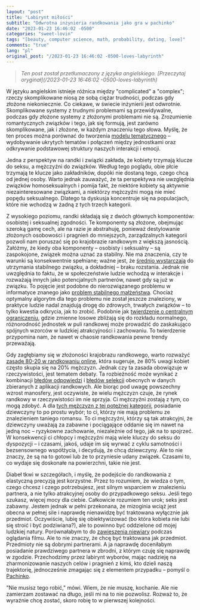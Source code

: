 ```yaml
---
layout: "post"
title: "Labirynt miłości"
subtitle: "Odwrotna inżynieria randkowania jako gra w pachinko"
date: "2023-01-23 16:46:02 -0500"
categories: "sweet-lovin"
tags: "[beauty, computer science, math, probability, dating, love]"
comments: "true"
lang: "pl"
original_post: "/2023-01-23 16:46:02 -0500-loves-labyrinth"
---
```


> *Ten post został przetłumaczony z języka angielskiego. [Przeczytaj oryginał](/2023-01-23 16:46:02 -0500-loves-labyrinth)*

W języku angielskim istnieje różnica między "complicated" a "complex"; rzeczy skomplikowane niosą ze sobą ciężar trudności, podczas gdy złożone niekoniecznie. Co ciekawe, w świecie inżynierii jest odwrotnie. Skomplikowane systemy z trudnymi problemami są przewidywalne, podczas gdy złożone systemy z złożonymi problemami nie są. Zrozumienie romantycznych związków i tego, jak się formują, jest zarówno skomplikowane, jak i złożone, w każdym znaczeniu tego słowa. Myślę, że ten proces można porównać do tworzenia <a target="_blank" href="https://en.wikipedia.org/wiki/Topic_model">modelu tematycznego</a> – wydobywanie ukrytych tematów i połączeń między jednostkami oraz odkrywanie podstawowej struktury naszych interakcji i emocji.<!-- more -->

Jedna z perspektyw na randki i związki zakłada, że kobiety trzymają klucze do seksu, a mężczyźni do związków. Według tego poglądu, obie płcie trzymają te klucze jako zakładników, dopóki nie dostaną tego, czego chcą od jednej osoby. Warto jednak zauważyć, że ta perspektywa nie uwzględnia związków homoseksualnych i pomija fakt, że niektóre kobiety są aktywnie niezainteresowane związkami, a niektórzy mężczyźni mogą nie mieć popędu seksualnego. Dlatego ta dyskusja koncentruje się na populacjach, które nie wchodzą w żadną z tych trzech kategorii.

Z wysokiego poziomu, randki składają się z dwóch głównych komponentów: osobistej i seksualnej zgodności. Te komponenty są złożone, obejmując szeroką gamę cech, ale na razie je abstrahuję, ponieważ destylowanie złożonych osobowości i pragnień do mniejszych, zarządzalnych kategorii pozwoli nam poruszać się po krajobrazie randkowym z większą jasnością. Załóżmy, że kiedy oba komponenty – osobisty i seksualny – są zaspokojone, związek można uznać za stabilny. Nie ma znaczenia, czy te warunki są konsekwentnie spełniane; ważne jest, że <a target="_blank" href="https://en.wikipedia.org/wiki/Logic_level#Logic_voltage_levels">średnio wystarczają</a> do utrzymania stabilnego związku, a dokładniej – braku rozstania. Jednak nie uwzględnia to faktu, że w społeczeństwie ludzie wchodzą w interakcje i rozważają innych jako potencjalnych partnerów, nawet gdy są już w związku. To pojęcie jest podobne do nierozwiązanego problemu w informatyce znanego jako <a target="_blank" href="https://en.wikipedia.org/wiki/Stable_marriage_problem">problem stabilnego małżeństwa</a>. Chociaż optymalny algorytm dla tego problemu nie został jeszcze znaleziony, w praktyce ludzie nadal znajdują drogę do zdrowych, trwałych związków – to tylko kwestia odkrycia, jak to zrobić. Podobnie jak <a target="_blank" href="https://en.wikipedia.org/wiki/Central_limit_theorem">twierdzenie o centralnym ograniczeniu</a>, gdzie zmienne losowe zbliżają się do rozkładu normalnego, różnorodność jednostek w puli randkowej może prowadzić do zaskakująco spójnych wzorców w ludzkiej atrakcyjności i zachowaniu. To twierdzenie przypomina nam, że nawet w chaosie randkowania pewne trendy przeważają.

Gdy zagłębiamy się w złożoności krajobrazu randkowego, warto rozważyć <a target="_blank" href="https://medium.com/@worstonlinedater/tinder-experiments-ii-guys-unless-you-are-really-hot-you-are-probably-better-off-not-wasting-your-2ddf370a6e9a">zasadę 80-20 w randkowaniu online</a>, która sugeruje, że 80% uwagi kobiet często skupia się na 20% mężczyzn. Jednak czy ta zasada obowiązuje w rzeczywistości, jest tematem debaty. Ta rozbieżność może wynikać z kombinacji <a target="_blank" href="https://en.wikipedia.org/wiki/Response_bias">błędów odpowiedzi</a> i <a target="_blank" href="https://en.wikipedia.org/wiki/Selection_bias">błędów selekcji</a> obecnych w danych zbieranych z aplikacji randkowych. Ale biorąc pod uwagę powszechny wzrost manosfery, jest oczywiste, że wielu mężczyzn czuje, że rynek randkowy w rzeczywistości im nie sprzyja. Ci mężczyźni zostają z tym, co mogą zdobyć. A dla <a target="_blank" href="https://incels.wiki/w/Chad">tych mężczyzn z tej potężnej kategorii</a>, posiadanie dziewczyny to po prostu wybór; to ci, którzy nie mają problemu ze znalezieniem taniego romansu. To ci mężczyźni, którzy są tak atrakcyjni, że dziewczyny uważają za zabawne i pociągające oddanie się im nawet na jedną noc – ryzykowne zachowanie, niezależnie od tego, jak na to spojrzeć. W konsekwencji ci chłopcy i mężczyźni mają wiele kluczy do seksu do dyspozycji – i czasami, jakoś, udaje im się wyrwać z cyklu samotności i bezsensownego współżycia, i decydują, że chcą dziewczyny. Ale to nie znaczy, że są na to gotowi lub że to przyniesie udany związek. Czasami to, co wydaje się doskonałe na powierzchni, takie nie jest.

Diabeł tkwi w szczegółach, i myślę, że podejście do randkowania z elastyczną precyzją jest korzystne. Przez to rozumiem, że wiedza o tym, czego chcesz i czego potrzebujesz, jest silnym wsparciem w znalezieniu partnera, a nie tylko atrakcyjnej osoby do przypadkowego seksu. Jeśli tego szukasz, więcej mocy dla ciebie. Całkowicie rozumiem ten urok; seks jest zabawny. Jestem jednak w pełni przekonana, że mizoginia wciąż jest obecna w pełnej sile i naprawdę nienawidzę być traktowana wyłącznie jak przedmiot. Oczywiście, lubię się obiektywizować (bo która kobieta nie lubi się stroić i być podziwiana?), ale to powinno być oddzielone od mojej ludzkiej natury. Porównałabym to do <a target="_blank" href="https://en.wikipedia.org/wiki/Suspension_of_disbelief">zawieszenia niewiary</a> podczas oglądania filmu. Ale to nie znaczy, że chcę być traktowana jak przedmiot. Przedmioty nie są dobrymi partnerami. A ja naprawdę doceniłabym posiadanie prawdziwego partnera w zbrodni, z którym czuję się naprawdę w zgodzie. Przechodzimy przez labirynt wyborów, mając nadzieję na zharmonizowanie naszych celów i pragnień z kimś, kto dzieli naszą trajektorię, jednocześnie zmagając się z elementem przypadku – pomyśl o <a target="_blank" href="https://en.wikipedia.org/wiki/Pachinko">Pachinko</a>.

"Nie musisz tego robić," mówi. Wiem, że nie muszę, kochanie. Ale nie zamierzam zostawać na długo, jeśli mi na to nie pozwolisz. Rozważ to, że wyraźnie chcę zostać, skoro robię to w pierwszej kolejności.